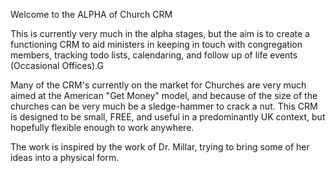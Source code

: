 Welcome to the ALPHA of Church CRM

This is currently very much in the alpha stages, but the aim is to create a functioning CRM to aid ministers in keeping
in touch with congregation members, tracking todo lists, calendaring, and follow up of life events (Occasional Offices).G

Many of the CRM's currently on the market for Churches are very much aimed at the American "Get Money" model, and because of the size of the churches can be very much be a sledge-hammer to crack a nut. This CRM is designed to be small, FREE, and useful
in a predominantly UK context, but hopefully flexible enough to work anywhere. 

The work is inspired by the work of Dr. Millar, trying to bring some of her ideas into a physical form. 
